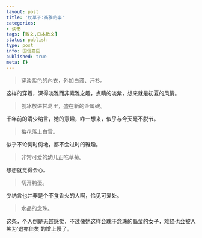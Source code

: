 ```yaml
---
layout: post
title: '枕草子:高雅的事'
categories:
- 读书
tags: [散文,日本散文]
status: publish
type: post
info: 国信嘉园
published: true
meta: {}
---
```


> 穿淡紫色的內衣，外加白袭、汗衫。

这样的穿着，深得淡雅而非素雅之趣，点睛的淡紫，想来就是初夏的风情。

> 刨冰放进甘葛里，盛在新的金属碗。 

千年前的清少纳言，她的意趣，咋一想来，似乎与今天毫不脱节。

> 梅花落上白雪。

似乎不论何时何地，都不会过时的雅趣。

> 非常可爱的幼儿正吃草莓。 

想想就觉得会心。

> 切开鸭蛋。

少纳言也并非是个不食香火的人啊，恰见可爱处。

> 水晶的念珠。

这条，个人倒是无甚感觉，不过像她这样会耽于念珠的晶莹的女子，难怪也会被人笑为‘退亦佳矣’的增上慢了。
